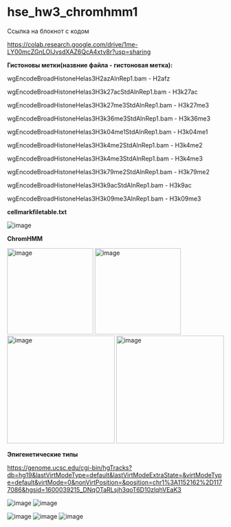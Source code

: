 # hse_hw3_chromhmm1
Ссылка на блокнот с кодом 

https://colab.research.google.com/drive/1me-LY00mcZGnLOIJvsdXAZ6QcA4xtv8r?usp=sharing

**Гистоновы метки(назвние файла - гистоновая метка):**

wgEncodeBroadHistoneHelas3H2azAlnRep1.bam - H2afz

wgEncodeBroadHistoneHelas3H3k27acStdAlnRep1.bam - H3k27ac

wgEncodeBroadHistoneHelas3H3k27me3StdAlnRep1.bam - H3k27me3

wgEncodeBroadHistoneHelas3H3k36me3StdAlnRep1.bam - H3k36me3

wgEncodeBroadHistoneHelas3H3k04me1StdAlnRep1.bam - H3k04me1

wgEncodeBroadHistoneHelas3H3k4me2StdAlnRep1.bam - H3k4me2

wgEncodeBroadHistoneHelas3H3k4me3StdAlnRep1.bam - H3k4me3

wgEncodeBroadHistoneHelas3H3k79me2StdAlnRep1.bam - H3k79me2

wgEncodeBroadHistoneHelas3H3k9acStdAlnRep1.bam - H3k9ac

wgEncodeBroadHistoneHelas3H3k09me3AlnRep1.bam - H3k09me3

**cellmarkfiletable.txt**

![image](https://user-images.githubusercontent.com/114064027/229372312-7cd8b61a-5193-44eb-a33f-b7c18a523dcd.png)

**ChromHMM**

<img width="200" alt="image" src="https://user-images.githubusercontent.com/114064027/229372955-29e5107d-51a7-4521-9636-3b35a661aeb2.png">
<img width="200" alt="image" src="https://user-images.githubusercontent.com/114064027/229372996-f5e3386f-fe1f-4772-bb99-99ebc7170a94.png">

<img width="250" alt="image" src="https://user-images.githubusercontent.com/114064027/229373026-8711611b-2f48-437a-8c93-94a57e61f2ee.png">
<img width="250" alt="image" src="https://user-images.githubusercontent.com/114064027/229373055-7e742af6-1e5b-4cd8-aaca-7c608c1c5857.png">

**Эпигенетические типы**

https://genome.ucsc.edu/cgi-bin/hgTracks?db=hg19&lastVirtModeType=default&lastVirtModeExtraState=&virtModeType=default&virtMode=0&nonVirtPosition=&position=chr1%3A1152162%2D1177086&hgsid=1600039215_DNqOTaRLsjh3qoT6D10zlqhVEaK3

![image](https://user-images.githubusercontent.com/114064027/229372826-027eda48-f901-4c72-8f43-9118fc864c7b.png)
![image](https://user-images.githubusercontent.com/114064027/230057767-49d85000-3d6a-448b-aa25-c7e0c5493b52.png)


![image](https://user-images.githubusercontent.com/114064027/230057438-1981bab3-f26d-4ad8-82f4-f87b6e68c4d6.png)
![image](https://user-images.githubusercontent.com/114064027/230057549-6f82fd27-1d8b-4039-9223-337c39e01054.png)
![image](https://user-images.githubusercontent.com/114064027/230057607-af249bea-fa7f-4d54-bd86-6101a191be36.png)


